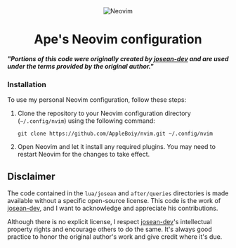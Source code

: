 <div align="center">
  <img src="https://raw.githubusercontent.com/neovim/neovim.github.io/master/logos/neovim-logo-300x87.png" alt="Neovim">
    <h1>Ape's Neovim configuration</>

</div>

_**"Portions of this code were originally created by [josean-dev][josean-dev] and are used under the terms provided by the original author."**_

### Installation

To use my personal Neovim configuration, follow these steps:

1. Clone the repository to your Neovim configuration directory (`~/.config/nvim`) using the following command:

    ```shell
    git clone https://github.com/AppleBoiy/nvim.git ~/.config/nvim
    ```

2. Open Neovim and let it install any required plugins. You may need to restart Neovim for the changes to take effect.

## Disclaimer

The code contained in the `lua/josean` and `after/queries` directories is made available without a specific open-source license. This code is the work of [josean-dev][josean-dev], and I want to acknowledge and appreciate his contributions.

Although there is no explicit license, I respect [josean-dev][josean-dev]'s intellectual property rights and encourage others to do the same. It's always good practice to honor the original author's work and give credit where it's due.

[josean-dev]: https://github.com/josean-dev-dev
